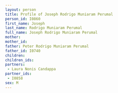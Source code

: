 ```yaml
---
layout: person
title: Profile of Joseph Rodrigo Muniaram Perumal
person_id: I0860
first_name: Joseph
last_name: Rodrigo Muniaram Perumal
full_name: Joseph Rodrigo Muniaram Perumal
mother: 
mother_id: 
father: Peter Rodrigo Muniaram Perumal
father_id: I0740
children:
children_ids:
partners:
 - Laura Nonis Candappa
partner_ids:
 - I0858
sex: M
---
```


